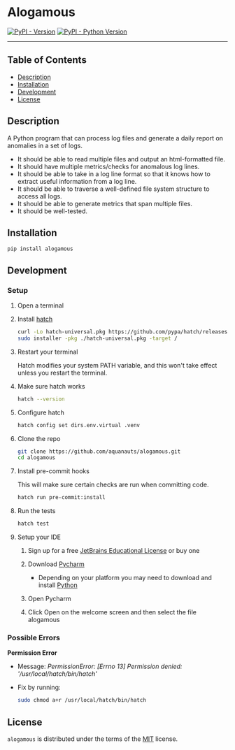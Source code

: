 # Alogamous

[![PyPI - Version](https://img.shields.io/pypi/v/alogamous.svg)](https://pypi.org/project/alogamous)
[![PyPI - Python Version](https://img.shields.io/pypi/pyversions/alogamous.svg)](https://pypi.org/project/alogamous)

-----

## Table of Contents

- [Description](#description)
- [Installation](#installation)
- [Development](#development)
- [License](#license)

## Description
A Python program that can process log files and generate a daily report on anomalies in a set of logs.
- It should be able to read multiple files and output an html-formatted file.
- It should have multiple metrics/checks for anomalous log lines.
- It should be able to take in a log line format so that it knows how to extract useful information from a log line.
- It should be able to traverse a well-defined file system structure to access all logs.
- It should be able to generate metrics that span multiple files.
- It should be well-tested.


## Installation

```console
pip install alogamous
```

## Development

### Setup
1. Open a terminal

1. Install [hatch](https://hatch.pypa.io/latest/)

    ```bash
    curl -Lo hatch-universal.pkg https://github.com/pypa/hatch/releases/latest/download/hatch-universal.pkg
    sudo installer -pkg ./hatch-universal.pkg -target /
    ```

1. Restart your terminal

    Hatch modifies your system PATH variable, and this won't take effect unless you restart the terminal.


1. Make sure hatch works

    ```bash
    hatch --version
    ```

1. Configure hatch

    ```bash
    hatch config set dirs.env.virtual .venv
    ```

1. Clone the repo

    ```bash
    git clone https://github.com/aquanauts/alogamous.git
    cd alogamous
    ```

1. Install pre-commit hooks

    This will make sure certain checks are run when committing code.

    ```bash
    hatch run pre-commit:install
    ```

1. Run the tests

    ```bash
    hatch test
    ```

1. Setup your IDE

   1. Sign up for a free [JetBrains Educational License](https://www.jetbrains.com/community/education/#students) or buy one

   2. Download [Pycharm](https://www.jetbrains.com/pycharm/download/)
      - Depending on your platform you may need to download and install [Python](https://www.python.org/)

   3. Open Pycharm

   4. Click Open on the welcome screen and then select the file alogamous



### Possible Errors

**Permission Error**

   - Message: *PermissionError: [Errno 13] Permission denied: '/usr/local/hatch/bin/hatch'*

   - Fix by running:
      ```bash
      sudo chmod a+r /usr/local/hatch/bin/hatch
      ```

## License

`alogamous` is distributed under the terms of the [MIT](https://spdx.org/licenses/MIT.html) license.

